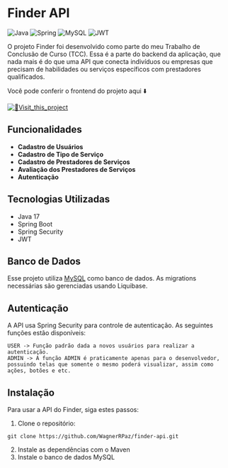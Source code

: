 # Finder API
![Java](https://img.shields.io/badge/java-%23ED8B00.svg?style=for-the-badge&logo=openjdk&logoColor=white)
![Spring](https://img.shields.io/badge/spring-%236DB33F.svg?style=for-the-badge&logo=spring&logoColor=white)
![MySQL](https://img.shields.io/badge/mysql-4479A1.svg?style=for-the-badge&logo=mysql&logoColor=white)
![JWT](https://img.shields.io/badge/JWT-black?style=for-the-badge&logo=JSON%20web%20tokens)

O projeto Finder foi desenvolvido como parte do meu Trabalho de Conclusão de Curso (TCC). Essa é a parte do backend da aplicação, que nada mais é do que uma API que conecta indivíduos ou empresas que precisam de habilidades ou serviços específicos com prestadores qualificados.

Você pode conferir o frontend do projeto aqui ⬇️

[![📱Visit_this_project](https://img.shields.io/badge/📱Visit_this_project-000?style=for-the-badge&logo=project)](https://github.com/WagnerRPaz/finder-api-fe)

## Funcionalidades

- **Cadastro de Usuários**
- **Cadastro de Tipo de Serviço**
- **Cadastro de Prestadores de Serviços**
- **Avaliação dos Prestadores de Serviços**
- **Autenticação**

## Tecnologias Utilizadas
  - Java 17
  - Spring Boot
  - Spring Security
  - JWT

## Banco de Dados
Esse projeto utiliza [MySQL](https://www.mysql.com/) como banco de dados. As migrations necessárias são gerenciadas usando Liquibase.

## Autenticação
A API usa Spring Security para controle de autenticação. As seguintes funções estão disponíveis:
```
USER -> Função padrão dada a novos usuários para realizar a autenticação.
ADMIN -> A função ADMIN é praticamente apenas para o desenvolvedor, possuindo telas que somente o mesmo poderá visualizar, assim como ações, botões e etc.
```

## Instalação

Para usar a API do Finder, siga estes passos:

1. Clone o repositório:
```
git clone https://github.com/WagnerRPaz/finder-api.git
```
2. Instale as dependências com o Maven
3. Instale o banco de dados MySQL

